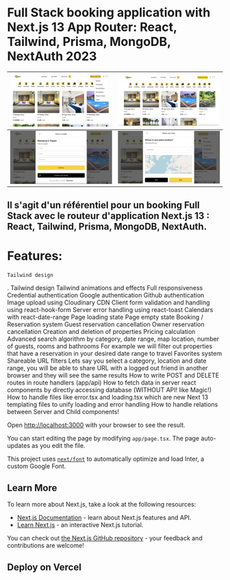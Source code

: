 # Full Stack booking application with Next.js 13 App Router: React, Tailwind, Prisma, MongoDB, NextAuth 2023
| <img src="tripapp.jpg" alt="Logo" width=100% height=100% >      | <img src="tripsen.jpg" alt="Logo" width=100% height=100%  >     |
|------------|-------------|
|<img src="login.jpg" alt="Logo" width=100% height=100%  > |<img src="app2.jpg" alt="Logo" width=100% height=100% > |

## Il s'agit d'un référentiel pour un booking Full Stack avec le routeur d'application Next.js 13 : React, Tailwind, Prisma, MongoDB, NextAuth.

# Features:
```bash
Tailwind design
```
. Tailwind design
Tailwind animations and effects
Full responsiveness
Credential authentication
Google authentication
Github authentication
Image upload using Cloudinary CDN
Client form validation and handling using react-hook-form
Server error handling using react-toast
Calendars with react-date-range
Page loading state
Page empty state
Booking / Reservation system
Guest reservation cancellation
Owner reservation cancellation
Creation and deletion of properties
Pricing calculation
Advanced search algorithm by category, date range, map location, number of guests, rooms and bathrooms
For example we will filter out properties that have a reservation in your desired date range to travel
Favorites system
Shareable URL filters
Lets say you select a category, location and date range, you will be able to share URL with a logged out friend in another browser and they will see the same results
How to write POST and DELETE routes in route handlers (app/api)
How to fetch data in server react components by directly accessing database (WITHOUT API! like Magic!)
How to handle files like error.tsx and loading.tsx which are new Next 13 templating files to unify loading and error handling
How to handle relations between Server and Child components!

Open [http://localhost:3000](http://localhost:3000) with your browser to see the result.

You can start editing the page by modifying `app/page.tsx`. The page auto-updates as you edit the file.

This project uses [`next/font`](https://nextjs.org/docs/basic-features/font-optimization) to automatically optimize and load Inter, a custom Google Font.

## Learn More

To learn more about Next.js, take a look at the following resources:

- [Next.js Documentation](https://nextjs.org/docs) - learn about Next.js features and API.
- [Learn Next.js](https://nextjs.org/learn) - an interactive Next.js tutorial.

You can check out [the Next.js GitHub repository](https://github.com/vercel/next.js/) - your feedback and contributions are welcome!

## Deploy on Vercel

